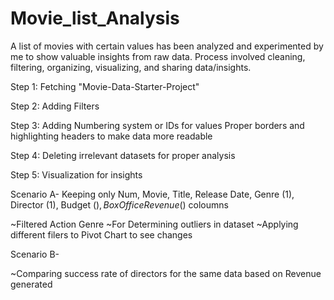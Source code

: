 # Movie_list_Analysis
A list of movies with certain values has been analyzed and experimented by me to show valuable insights from raw data. Process involved cleaning, filtering, organizing, visualizing, and sharing data/insights.

 Step 1:
 Fetching "Movie-Data-Starter-Project"
 
 Step 2:
 Adding Filters
 
 Step 3:
 Adding Numbering system or IDs for values
 Proper borders and highlighting headers to make data more readable
 
 Step 4:
 Deleting irrelevant datasets for proper analysis
 
 Step 5:
 Visualization for insights
 
 Scenario A-
 Keeping only Num,	Movie, Title,	Release Date,	Genre (1),	Director (1),	Budget ($),	Box Office Revenue ($) coloumns
 
 ~Filtered Action Genre
 ~For Determining outliers in dataset
 ~Applying different filers to Pivot Chart to see changes
 
 Scenario B-
 
 ~Comparing success rate of directors for the same data based on Revenue generated
